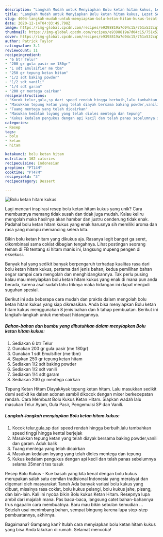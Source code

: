```yaml
---
description: "Langkah Mudah untuk Menyiapkan Bolu ketan hitam kukus, Lezat Sekali"
title: "Langkah Mudah untuk Menyiapkan Bolu ketan hitam kukus, Lezat Sekali"
slug: 4004-langkah-mudah-untuk-menyiapkan-bolu-ketan-hitam-kukus-lezat-sekali
date: 2020-12-14T04:03:49.798Z
image: https://img-global.cpcdn.com/recipes/e9398819a7d04c15/751x532cq70/bolu-ketan-hitam-kukus-foto-resep-utama.jpg
thumbnail: https://img-global.cpcdn.com/recipes/e9398819a7d04c15/751x532cq70/bolu-ketan-hitam-kukus-foto-resep-utama.jpg
cover: https://img-global.cpcdn.com/recipes/e9398819a7d04c15/751x532cq70/bolu-ketan-hitam-kukus-foto-resep-utama.jpg
author: Patrick Taylor
ratingvalue: 3.1
reviewcount: 11
recipeingredient:
- "6 btr Telur"
- "200 gr gula pasir me 180gr"
- "1 sdt Emulsifier me tbm"
- "250 gr tepung ketan hitam"
- "1/2 sdt baking powder"
- "1/2 sdt vanili"
- "1/4 sdt garam"
- "200 gr mentega cairkan"
recipeinstructions:
- "Kocok telur,gula,sp dari speed rendah hingga berbuih,lalu tambahkan speed tinggi hingga kental berjejak"
- "Masukkan tepung ketan yang telah diayak bersama baking powder,vanili dan garam. Aduk balik"
- "Tuang mentega yang telah dicairkan"
- "Masukan kedalam loyang yang telah dioles mentega dan tepung"
- "Kukus kedalam pengukus dengan api kecil dan telah panas sebelumnya selama 35menit tes tusuk"
categories:
- Resep
tags:
- bolu
- ketan
- hitam

katakunci: bolu ketan hitam 
nutrition: 162 calories
recipecuisine: Indonesian
preptime: "PT14M"
cooktime: "PT47M"
recipeyield: "3"
recipecategory: Dessert

---
```



![Bolu ketan hitam kukus](https://img-global.cpcdn.com/recipes/e9398819a7d04c15/751x532cq70/bolu-ketan-hitam-kukus-foto-resep-utama.jpg)

Lagi mencari inspirasi resep bolu ketan hitam kukus yang unik? Cara membuatnya memang tidak susah dan tidak juga mudah. Kalau keliru mengolah maka hasilnya akan hambar dan justru cenderung tidak enak. Padahal bolu ketan hitam kukus yang enak harusnya sih memiliki aroma dan rasa yang mampu memancing selera kita.

Bikin bolu ketan hitam yang dikukus aja. Rasanya legit banget ga seret, dikombinasi sama coklat dibagian tengahnya. Lihat postingan seorang teman di FB tentang si hitam manis ini, langsung mupeng pengen di eksekusi.

Banyak hal yang sedikit banyak berpengaruh terhadap kualitas rasa dari bolu ketan hitam kukus, pertama dari jenis bahan, kedua pemilihan bahan segar sampai cara mengolah dan menghidangkannya. Tak perlu pusing kalau mau menyiapkan bolu ketan hitam kukus yang enak di mana pun anda berada, karena asal sudah tahu triknya maka hidangan ini dapat menjadi suguhan spesial.


Berikut ini ada beberapa cara mudah dan praktis dalam mengolah bolu ketan hitam kukus yang siap dikreasikan. Anda bisa menyiapkan Bolu ketan hitam kukus menggunakan 8 jenis bahan dan 5 tahap pembuatan. Berikut ini langkah-langkah untuk membuat hidangannya.

<!--inarticleads1-->

##### Bahan-bahan dan bumbu yang dibutuhkan dalam menyiapkan Bolu ketan hitam kukus:

1. Sediakan 6 btr Telur
1. Gunakan 200 gr gula pasir (me 180gr)
1. Gunakan 1 sdt Emulsifier (me tbm)
1. Siapkan 250 gr tepung ketan hitam
1. Sediakan 1/2 sdt baking powder
1. Sediakan 1/2 sdt vanili
1. Sediakan 1/4 sdt garam
1. Sediakan 200 gr mentega cairkan


Tepung Ketan Hitam DiayakAyak tepung ketan hitam. Lalu masukkan sedikit demi sedikit ke dalam adonan sambil dikocok dengan mixer berkecepatan rendah. Cara Membuat Bolu Kukus Ketan Hitam. Siapkan wadah lalu masukan Telur Ayam, Gula Pasir, Pengemulsi SP dan Vanili. 

<!--inarticleads2-->

##### Langkah-langkah menyiapkan Bolu ketan hitam kukus:

1. Kocok telur,gula,sp dari speed rendah hingga berbuih,lalu tambahkan speed tinggi hingga kental berjejak
1. Masukkan tepung ketan yang telah diayak bersama baking powder,vanili dan garam. Aduk balik
1. Tuang mentega yang telah dicairkan
1. Masukan kedalam loyang yang telah dioles mentega dan tepung
1. Kukus kedalam pengukus dengan api kecil dan telah panas sebelumnya selama 35menit tes tusuk


Resep Bolu Kukus - Kue basah yang kita kenal dengan bolu kukus merupakan salah satu cemilan tradisional Indonesia yang merakyat dan digemari oleh masyarakat Tanah Ada banyak variasi bolu kukus yang dibuat, misalnya rasa coklat, bolu kukus pelangi, bolu kukus jahe, pisang, dan lain-lain. Kali ini nyoba bikin Bolu kukus Ketan Hitam. Resepnya lupa ambil dari majalah mana. Pas baca-baca, langsung catet bahan-bahannya trus ngapalin cara membuatnya. Baru mau bikin sebulan kemudian … Setelah usai menimbang bahan, sempat bingung karena lupa step-step pembuatannya, akhirnya. 

Bagaimana? Gampang kan? Itulah cara menyiapkan bolu ketan hitam kukus yang bisa Anda lakukan di rumah. Selamat mencoba!

